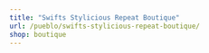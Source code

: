 ```yaml
---
title: "Swifts Stylicious Repeat Boutique"
url: /pueblo/swifts-stylicious-repeat-boutique/
shop: boutique
---
```

